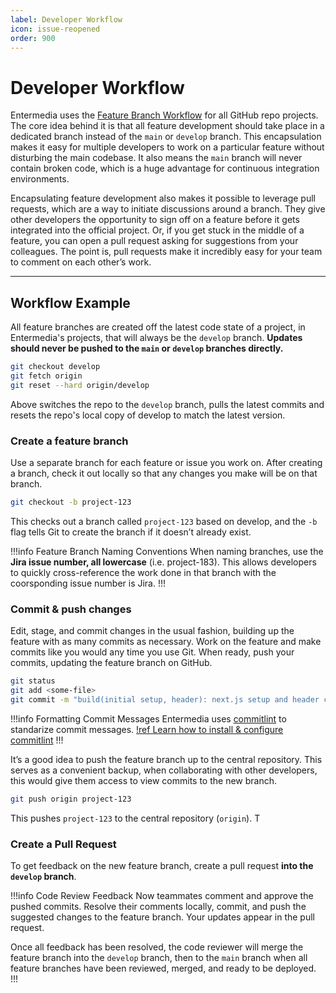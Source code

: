 ```yaml
---
label: Developer Workflow
icon: issue-reopened
order: 900
---
```


# Developer Workflow

Entermedia uses the [Feature Branch Workflow](https://www.atlassian.com/git/tutorials/comparing-workflows/feature-branch-workflow) for all GitHub repo projects. The core idea behind it is that all feature development should take place in a dedicated branch instead of the `main` or `develop` branch. This encapsulation makes it easy for multiple developers to work on a particular feature without disturbing the main codebase. It also means the `main` branch will never contain broken code, which is a huge advantage for continuous integration environments.

Encapsulating feature development also makes it possible to leverage pull requests, which are a way to initiate discussions around a branch. They give other developers the opportunity to sign off on a feature before it gets integrated into the official project. Or, if you get stuck in the middle of a feature, you can open a pull request asking for suggestions from your colleagues. The point is, pull requests make it incredibly easy for your team to comment on each other’s work.

---

## Workflow Example

All feature branches are created off the latest code state of a project, in Entermedia's projects, that will always be the `develop` branch. **Updates should never be pushed to the `main` or `develop` branches directly.**

```bash Step 1: Checkout the project, update & switch to the develop branch.
git checkout develop
git fetch origin
git reset --hard origin/develop
```

Above switches the repo to the `develop` branch, pulls the latest commits and resets the repo's local copy of develop to match the latest version.

### Create a feature branch

Use a separate branch for each feature or issue you work on. After creating a branch, check it out locally so that any changes you make will be on that branch.

```bash Step 2: Create a feature branch
git checkout -b project-123
```

This checks out a branch called `project-123` based on develop, and the `-b` flag tells Git to create the branch if it doesn’t already exist.

!!!info Feature Branch Naming Conventions
When naming branches, use the **Jira issue number, all lowercase** (i.e. project-183). This allows developers to quickly cross-reference the work done in that branch with the coorsponding issue number is Jira.
!!!

### Commit & push changes

Edit, stage, and commit changes in the usual fashion, building up the feature with as many commits as necessary. Work on the feature and make commits like you would any time you use Git. When ready, push your commits, updating the feature branch on GitHub.

```bash Step 3: Commit the changes
git status
git add <some-file>
git commit -m "build(initial setup, header): next.js setup and header component"
```

!!!info Formatting Commit Messages
Entermedia uses [commitlint](https://commitlint.js.org/) to standarize commit messages. [!ref Learn how to install & configure commitlint](/tools/commitlint.md)
!!!

It’s a good idea to push the feature branch up to the central repository. This serves as a convenient backup, when collaborating with other developers, this would give them access to view commits to the new branch.

```bash Step 4: Push the changes
git push origin project-123
```

This pushes `project-123` to the central repository (`origin`). T

### Create a Pull Request

To get feedback on the new feature branch, create a pull request **into the `develop` branch**.

!!!info Code Review Feedback
Now teammates comment and approve the pushed commits. Resolve their comments locally, commit, and push the suggested changes to the feature branch. Your updates appear in the pull request.

Once all feedback has been resolved, the code reviewer will merge the feature branch into the `develop` branch, then to the `main` branch when all feature branches have been reviewed, merged, and ready to be deployed.
!!!
